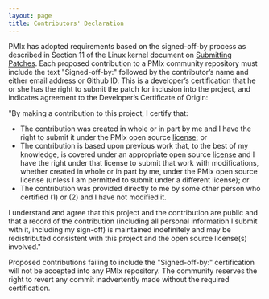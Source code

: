 ```yaml
---
layout: page
title: Contributors' Declaration
---
```


PMIx has adopted requirements based on the signed-off-by process as
described in Section 11 of the Linux kernel document on [Submitting
Patches](https://www.kernel.org/doc/html/latest/process/submitting-patches.html).
Each proposed contribution to a PMIx community repository must include the
text "Signed-off-by:" followed by the contributor’s name and either email
address or Github ID. This is a developer’s certification that he or she has
the right to submit the patch for inclusion into the project, and indicates
agreement to the Developer’s Certificate of Origin:

"By making a contribution to this project, I certify that:

 - The contribution was created in whole or in part by me and I have the
   right to submit it under the PMIx open source
   [license](https://github.com/pmix/pmix/blob/master/LICENSE); or
 - The contribution is based upon previous work that, to the best of my
   knowledge, is covered under an appropriate open source
   [license](https://github.com/pmix/pmix/blob/master/LICENSE) and I have
   the right under that license to submit that work with modifications,
   whether created in whole or in part by me, under the PMIx open source
   license (unless I am permitted to submit under a different license); or
 - The contribution was provided directly to me by some other person who
   certified (1) or (2) and I have not modified it.

I understand and agree that this project and the contribution are public and
that a record of the contribution (including all personal information I
submit with it, including my sign-off) is maintained indefinitely and may be
redistributed consistent with this project and the open source license(s)
involved."

Proposed contributions failing to include the "Signed-off-by:" certification
will not be accepted into any PMIx repository. The community reserves the
right to revert any commit inadvertently made without the required
certification.

